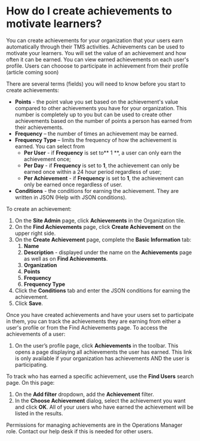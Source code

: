 # How do I create achievements to motivate learners?

You can create achievements for your organization that your users earn automatically through their TMS activities. Achievements can be used to motivate your learners. You will set the value of an achievement and how often it can be earned. You can view earned achievements on each user's profile. Users can chooose to participate in achievement from their profile (article coming soon)

There are several terms (fields) you will need to know before you start to create achievements:

- **Points** - the point value you set based on the achievement's value compared to other achievements you have for your organization. This number is completely up to you but can be used to create other achievements based on the number of points a person has earned from their achievements.
- **Frequency** – the number of times an achievement may be earned.
- **Frequency Type** – limits the frequency of how the achievement is earned. You can select from
     - **Per User** - if **Frequency** is set to** 1 **, a user can only earn the achievement once;
     - **Per Day** - if **Frequency** is set to **1**, the achievement can only be earned once within a 24 hour period regardless of user;
     - **Per Achievement** - if **Frequency** is set to **1**, the achievement can only be earned once regardless of user.
- **Conditions** - the conditions for earning the achievement. They are written in JSON (Help with JSON conditions).

To create an achievement:
1. On the **Site Admin** page, click **Achievements** in the Organization tile.
1. On the **Find Achievements** page, click **Create Achievement** on the upper right side.
1. On the **Create Achievement** page, complete the **Basic Information** tab:
     1. **Name**
     1. **Description** - displayed under the name on the **Achievements** page as well as on **Find Achievements**.
     1. **Organization** 
     1. **Points**
     1. **Frequency**
     1. **Frequency Type**
1. Click the **Conditions** tab and enter the JSON conditions for earning the achievement.
1. Click **Save**.

Once you have created achievements and have your users set to participate in them, you can track the achievements they are earning from either a user's profile or from the Find Achievements page. To access the achievements of a user: 
1. On the user’s profile page, click **Achievements** in the toolbar. This opens a page displaying all achievements the user has earned. This link is only available if your organization has achievements AND the user is participating.

To track who has earned a specific achievement, use the **Find Users** search page. On this page:
1. On the **Add filter** dropdown, add the **Achievement** filter.
1. In the **Choose Achievement** dialog, select the achievement you want and click **OK**.
All of your users who have earned the achievement will be listed in the results.

Permissions for managing achievements are in the Operations Manager role. Contact our help desk if this is needed for other users.
